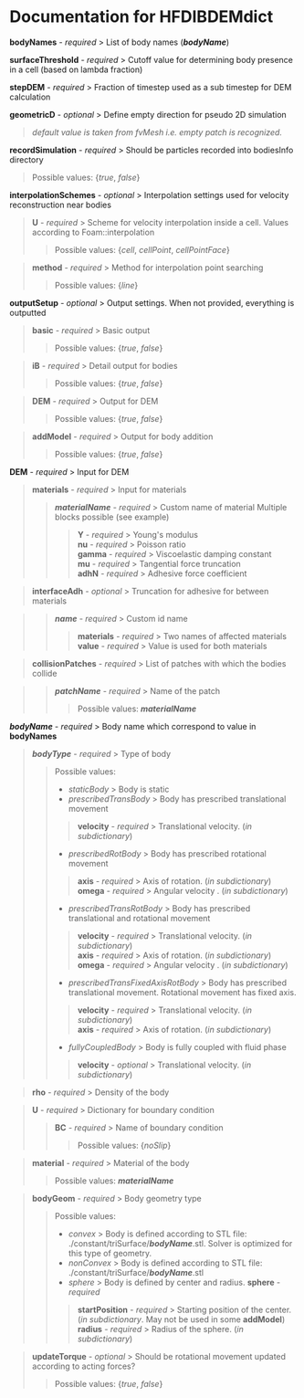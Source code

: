 # Documentation for HFDIBDEMdict

**bodyNames** - *required* > List of body names (***bodyName***)

**surfaceThreshold** - *required* > Cutoff value for determining body presence in a cell (based on lambda fraction)

**stepDEM** - *required* > Fraction of timestep used as a sub timestep for DEM calculation

**geometricD** - *optional* > Define empty direction for pseudo 2D simulation
> *default value is taken from fvMesh i.e. empty patch is recognized.*

**recordSimulation** - *required* > Should be particles recorded into bodiesInfo directory
> Possible values: {*true*, *false*}

**interpolationSchemes** - *optional* > Interpolation settings used for velocity reconstruction near bodies

> **U** - *required* > Scheme for velocity interpolation inside a cell. Values according to Foam::interpolation
>> Possible values: {*cell*, *cellPoint*, *cellPointFace*}

> **method** - *required* > Method for interpolation point searching
>> Possible values: {*line*}

**outputSetup** - *optional* > Output settings. When not provided, everything is outputted

> **basic** - *required* > Basic output
>> Possible values: {*true*, *false*}

> **iB** - *required* > Detail output for bodies
>> Possible values: {*true*, *false*}

> **DEM** - *required* > Output for DEM
>> Possible values: {*true*, *false*}

> **addModel** - *required* > Output for body addition
>> Possible values: {*true*, *false*}

**DEM** - *required* > Input for DEM

> **materials** - *required* > Input for materials  
>> ***materialName*** - *required* > Custom name of material Multiple blocks possible (see example)
>>> **Y** - *required* > Young's modulus  
>>> **nu** - *required* > Poisson ratio  
>>> **gamma** - *required* > Viscoelastic damping constant  
>>> **mu** - *required* > Tangential force truncation  
>>> **adhN** - *required* > Adhesive force coefficient

> **interfaceAdh** - *optional* > Truncation for adhesive for between materials

>> ***name*** - *required* > Custom id name
>>> **materials** - *required* > Two names of affected materials  
>>> **value** - *required* > Value is used for both materials

> **collisionPatches** - *required* > List of patches with which the bodies collide

>> ***patchName*** - *required* > Name of the patch
>>> Possible values: ***materialName***

***bodyName*** - *required* > Body name which correspond to value in **bodyNames**

> ***bodyType*** - *required* > Type of body
>> Possible values:
>> - *staticBody* > Body is static
>> - *prescribedTransBody* > Body has prescribed translational movement
>>> **velocity** - *required* > Translational velocity. (*in subdictionary*)
>> - *prescribedRotBody* > Body has prescribed rotational movement
>>> **axis** - *required* > Axis of rotation. (*in subdictionary*)  
>>> **omega** - *required* > Angular velocity . (*in subdictionary*)
>> - *prescribedTransRotBody* > Body has prescribed translational and rotational movement
>>> **velocity** - *required* > Translational velocity. (*in subdictionary*)  
>>> **axis** - *required* > Axis of rotation. (*in subdictionary*)  
>>> **omega** - *required* > Angular velocity . (*in subdictionary*)
>> - *prescribedTransFixedAxisRotBody* > Body has prescribed translational movement. Rotational movement has fixed axis.
>>> **velocity** - *required* > Translational velocity. (*in subdictionary*)  
>>> **axis** - *required* > Axis of rotation. (*in subdictionary*)
>> - *fullyCoupledBody* > Body is fully coupled with fluid phase
>>> **velocity** - *optional* > Translational velocity. (*in subdictionary*)

> **rho** - *required* > Density of the body

> **U** - *required* > Dictionary for boundary condition
>> **BC** - *required* > Name of boundary condition
>>> Possible values: {*noSlip*}

> **material** - *required* > Material of the body
>> Possible values: ***materialName***

> **bodyGeom** - *required* > Body geometry type
>> Possible values:
>> - *convex* > Body is defined according to STL file: ./constant/triSurface/***bodyName***.stl. Solver is optimized for this type of geometry.
>> - *nonConvex* > Body is defined according to STL file: ./constant/triSurface/***bodyName***.stl
>> - *sphere* > Body is defined by center and radius.
>> **sphere** - *required*  
>>> **startPosition** - *required* > Starting position of the center. (*in subdictionary*. May not be used in some **addModel**)  
>>> **radius** - *required* > Radius of the sphere. (*in subdictionary*)

> **updateTorque** - *optional* > Should be rotational movement updated according to acting forces?
>> Possible values: {*true*, *false*}